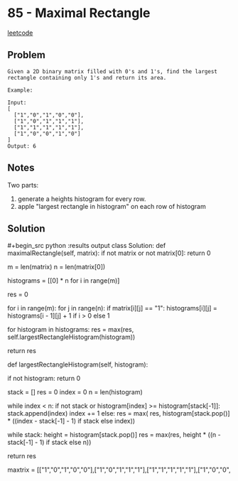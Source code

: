 # 85 - Maximal Rectangle

[leetcode](https://leetcode.com/problems/maximal-rectangle/)

## Problem

    Given a 2D binary matrix filled with 0's and 1's, find the largest rectangle containing only 1's and return its area.
         
    Example:
         
    Input:
    [    
      ["1","0","1","0","0"],
      ["1","0","1","1","1"],
      ["1","1","1","1","1"],
      ["1","0","0","1","0"]
    ]    
    Output: 6

## Notes

Two parts:

1.  generate a heights histogram for every row.
2.  apple "largest rectangle in histogram" on each row of histogram

## Solution

\#+begin\_src python :results output class Solution: def maximalRectangle(self, matrix): if not matrix or not matrix[0]: return 0

m = len(matrix) n = len(matrix[0])

histograms = [[0] \* n for i in range(m)]

res = 0

for i in range(m): for j in range(n): if matrix[i][j] == "1": histograms[i][j] = histograms[i - 1][j] + 1 if i > 0 else 1

for histogram in histograms: res = max(res, self.largestRectangleHistogram(histogram))

return res

def largestRectangleHistogram(self, histogram):

if not histogram: return 0

stack = [] res = 0 index = 0 n = len(histogram)

while index < n: if not stack or histogram[index] >= histogram[stack[-1]]: stack.append(index) index += 1 else: res = max( res, histogram[stack.pop()] \* ((index - stack[-1] - 1) if stack else index))

while stack: height = histogram[stack.pop()] res = max(res, height \* ((n - stack[-1] - 1) if stack else n))

return res

maxtrix = [["1","0","1","0","0"],["1","0","1","1","1"],["1","1","1","1","1"],["1","0","0",
